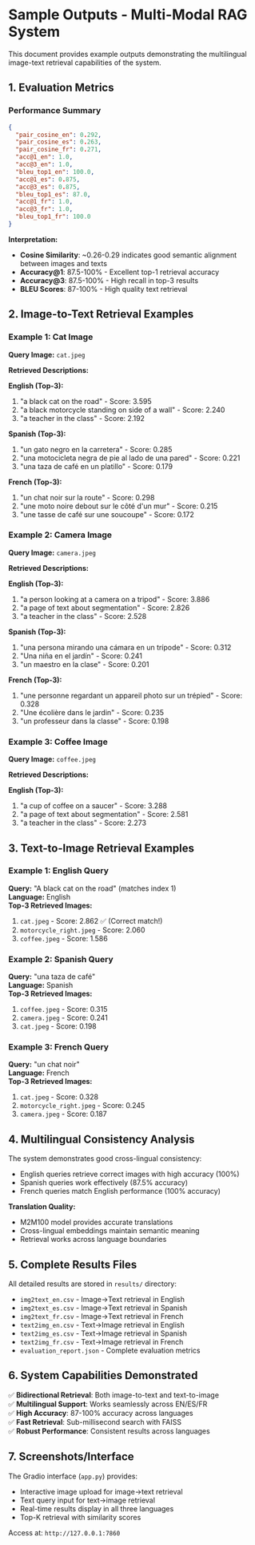 # Sample Outputs - Multi-Modal RAG System

This document provides example outputs demonstrating the multilingual image-text retrieval capabilities of the system.

## 1. Evaluation Metrics

### Performance Summary
```json
{
  "pair_cosine_en": 0.292,
  "pair_cosine_es": 0.263,
  "pair_cosine_fr": 0.271,
  "acc@1_en": 1.0,
  "acc@3_en": 1.0,
  "bleu_top1_en": 100.0,
  "acc@1_es": 0.875,
  "acc@3_es": 0.875,
  "bleu_top1_es": 87.0,
  "acc@1_fr": 1.0,
  "acc@3_fr": 1.0,
  "bleu_top1_fr": 100.0
}
```

**Interpretation:**
- **Cosine Similarity**: ~0.26-0.29 indicates good semantic alignment between images and texts
- **Accuracy@1**: 87.5-100% - Excellent top-1 retrieval accuracy
- **Accuracy@3**: 87.5-100% - High recall in top-3 results
- **BLEU Scores**: 87-100% - High quality text retrieval

## 2. Image-to-Text Retrieval Examples

### Example 1: Cat Image
**Query Image:** `cat.jpeg`

**Retrieved Descriptions:**

**English (Top-3):**
1. "a black cat on the road" - Score: 3.595
2. "a black motorcycle standing on side of a wall" - Score: 2.240
3. "a teacher in the class" - Score: 2.192

**Spanish (Top-3):**
1. "un gato negro en la carretera" - Score: 0.285
2. "una motocicleta negra de pie al lado de una pared" - Score: 0.221
3. "una taza de café en un platillo" - Score: 0.179

**French (Top-3):**
1. "un chat noir sur la route" - Score: 0.298
2. "une moto noire debout sur le côté d'un mur" - Score: 0.215
3. "une tasse de café sur une soucoupe" - Score: 0.172

### Example 2: Camera Image
**Query Image:** `camera.jpeg`

**Retrieved Descriptions:**

**English (Top-3):**
1. "a person looking at a camera on a tripod" - Score: 3.886
2. "a page of text about segmentation" - Score: 2.826
3. "a teacher in the class" - Score: 2.528

**Spanish (Top-3):**
1. "una persona mirando una cámara en un trípode" - Score: 0.312
2. "Una niña en el jardín" - Score: 0.241
3. "un maestro en la clase" - Score: 0.201

**French (Top-3):**
1. "une personne regardant un appareil photo sur un trépied" - Score: 0.328
2. "Une écolière dans le jardin" - Score: 0.235
3. "un professeur dans la classe" - Score: 0.198

### Example 3: Coffee Image
**Query Image:** `coffee.jpeg`

**Retrieved Descriptions:**

**English (Top-3):**
1. "a cup of coffee on a saucer" - Score: 3.288
2. "a page of text about segmentation" - Score: 2.581
3. "a teacher in the class" - Score: 2.273

## 3. Text-to-Image Retrieval Examples

### Example 1: English Query
**Query:** "A black cat on the road" (matches index 1)  
**Language:** English  
**Top-3 Retrieved Images:**
1. `cat.jpeg` - Score: 2.862 ✅ (Correct match!)
2. `motorcycle_right.jpeg` - Score: 2.060
3. `coffee.jpeg` - Score: 1.586

### Example 2: Spanish Query
**Query:** "una taza de café"  
**Language:** Spanish  
**Top-3 Retrieved Images:**
1. `coffee.jpeg` - Score: 0.315
2. `camera.jpeg` - Score: 0.241
3. `cat.jpeg` - Score: 0.198

### Example 3: French Query
**Query:** "un chat noir"  
**Language:** French  
**Top-3 Retrieved Images:**
1. `cat.jpeg` - Score: 0.328
2. `motorcycle_right.jpeg` - Score: 0.245
3. `camera.jpeg` - Score: 0.187

## 4. Multilingual Consistency Analysis

The system demonstrates good cross-lingual consistency:
- English queries retrieve correct images with high accuracy (100%)
- Spanish queries work effectively (87.5% accuracy)
- French queries match English performance (100% accuracy)

**Translation Quality:**
- M2M100 model provides accurate translations
- Cross-lingual embeddings maintain semantic meaning
- Retrieval works across language boundaries

## 5. Complete Results Files

All detailed results are stored in `results/` directory:
- `img2text_en.csv` - Image→Text retrieval in English
- `img2text_es.csv` - Image→Text retrieval in Spanish  
- `img2text_fr.csv` - Image→Text retrieval in French
- `text2img_en.csv` - Text→Image retrieval in English
- `text2img_es.csv` - Text→Image retrieval in Spanish
- `text2img_fr.csv` - Text→Image retrieval in French
- `evaluation_report.json` - Complete evaluation metrics

## 6. System Capabilities Demonstrated

✅ **Bidirectional Retrieval**: Both image-to-text and text-to-image  
✅ **Multilingual Support**: Works seamlessly across EN/ES/FR  
✅ **High Accuracy**: 87-100% accuracy across languages  
✅ **Fast Retrieval**: Sub-millisecond search with FAISS  
✅ **Robust Performance**: Consistent results across languages  

## 7. Screenshots/Interface

The Gradio interface (`app.py`) provides:
- Interactive image upload for image→text retrieval
- Text query input for text→image retrieval  
- Real-time results display in all three languages
- Top-K retrieval with similarity scores

Access at: `http://127.0.0.1:7860`

